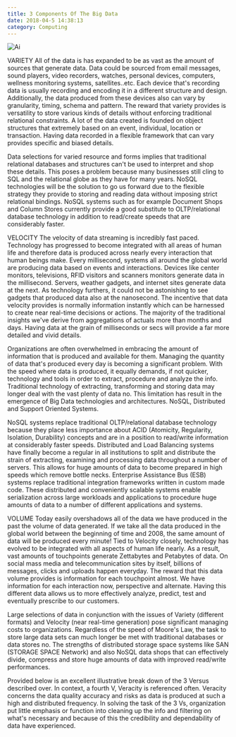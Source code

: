 ```yaml
---
title: 3 Components Of The Big Data
date: 2018-04-5 14:38:13
category: Computing
---
```


![Ai](https://www.webhomelibrary.com/content/images/)

VARIETY
All of the data is has expanded to be as vast as the amount of sources that generate data. Data could be sourced from email messages, sound players, video recorders, watches, personal devices, computers, wellness monitoring systems,  satellites..etc. Each device that's recording data is usually recording and encoding it in a different structure and design. Additionally, the data produced from these devices also can vary by granularity, timing, schema and pattern. The reward that variety provides is versatility to store various kinds of details without enforcing traditional relational constraints. A lot of the data created is founded on object structures that extremely based on an event, individual, location or transaction. Having data recorded in a flexible framework that can vary provides specific and biased details.

Data selections for varied resource and forms implies that traditional relational databases and structures can't be used to interpret and shop these details. This poses a problem because many businesses still cling to SQL and the relational globe as they have for many years. NoSQL technologies will be the solution to go us forward due to the flexible strategy they provide to storing and reading data without imposing strict relational bindings. NoSQL systems such as for example Document Shops and Column Stores currently provide a good substitute to OLTP/relational database technology in addition to read/create speeds that are considerably faster. 

VELOCITY
The velocity of data streaming is incredibly fast paced. Technology has progressed to become integrated with all areas of human life and therefore data is produced across nearly every interaction that human beings make. Every millisecond, systems all around the global world are producing data based on events and interactions. Devices like center monitors, televisions, RFID visitors and scanners monitors generate data in the millisecond. Servers, weather gadgets, and internet sites generate data at the next. As technology furthers, it could not be astonishing to see gadgets that produced data also at the nanosecond. The incentive that data velocity provides is normally information instantly which can be harnessed to create near real-time decisions or actions. The majority of the traditional insights we've derive from aggregations of actuals more than months and days. Having data at the grain of milliseconds or secs will provide a far more detailed and vivid details. 

Organizations are often overwhelmed in embracing the amount of information that is produced and available for them. Managing the quantity of data that's produced every day is becoming a significant problem. With the speed where data is produced, it equally demands, if not quicker, technology and tools in order to extract, procedure and analyze the info. Traditional technology of extracting, transforming and storing data may longer deal with the vast plenty of data no. This limitation has result in the emergence of Big Data technologies and architectures. NoSQL, Distributed and Support Oriented Systems. 

NoSQL systems replace traditional OLTP/relational database technology because they place less importance about ACID (Atomicity, Regularity, Isolation, Durability) concepts and are in a position to read/write information at considerably faster speeds.
Distributed and Load Balancing systems have finally become a  regular in all institutions to split and distribute the strain of extracting, examining and processing data throughout a number of servers. This allows for huge amounts of data to become prepared in high speeds which remove bottle necks.
Enterprise Assistance Bus  (ESB) systems replace traditional integration frameworks written in custom made code. These distributed and conveniently scalable systems enable serialization across large workloads and applications to procedure huge amounts of data to a number of different applications and systems.  

VOLUME
Today easily overshadows all of the data we have produced in the past the volume of data generated. If we take all the data produced in the global world between the beginning of time and 2008, the same amount of data will be produced every minute! Tied to Velocity closely, technology has evolved to be integrated with all aspects of human life nearly. As a result, vast amounts of touchpoints generate Zettabytes and Petabytes of data. On social mass media and telecommunication sites by itself, billions of messages, clicks and uploads happen everyday.  The reward that this data volume provides is information for each touchpoint almost. We have information for each interaction now, perspective and alternate. Having this different data allows us to more effectively analyze, predict, test and eventually prescribe to our customers.

Large selections of data in conjunction with the issues of Variety (different formats) and Velocity (near real-time generation) pose significant managing costs to organizations. Regardless of the speed of Moore's Law, the task to store large data sets can much longer be met with traditional databases or data stores no. The strengths of distributed storage space systems like SAN (STORAGE SPACE Network) and also NoSQL data shops that can effectively divide, compress and store huge amounts of data with improved read/write performances. 

Provided below is an excellent illustrative break down of the 3 Versus described over.  In context, a fourth V, Veracity is referenced often. Veracity concerns the data quality accuracy and risks as data is produced at such a high and distributed frequency. In solving the task of the 3 Vs, organization put little emphasis or function into cleaning up the info and filtering on what's necessary and because of this the credibility and dependability of data have experienced.
